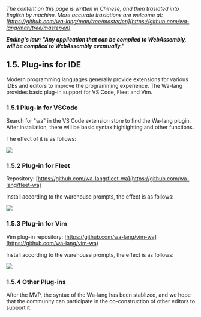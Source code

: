 *The content on this page is written in Chinese, and then traslated into English by machine. More accurate traslations are welcome at: [https://github.com/wa-lang/man/tree/master/en](https://github.com/wa-lang/man/tree/master/en)*

***Ending's law: "Any application that can be compiled to WebAssembly, will be compiled to WebAssembly eventually."***

## 1.5. Plug-ins for IDE

Modern programming languages generally provide extensions for various IDEs and editors to improve the programming experience. The Wa-lang provides basic plug-in support for VS Code, Fleet and Vim.

### 1.5.1 Plug-in for VSCode

Search for "wa" in the VS Code extension store to find the Wa-lang plugin. After installation, there will be basic syntax highlighting and other functions.

The effect of it is as follows:

![](./images/vscode.png)

### 1.5.2 Plug-in for Fleet

Repository: [https://github.com/wa-lang/fleet-wa](https://github.com/wa-lang/fleet-wa)

Install according to the warehouse prompts, the effect is as follows:

![](./images/fleet-wa-screenshot.png)

### 1.5.3 Plug-in for Vim

Vim plug-in repository: [https://github.com/wa-lang/vim-wa](https://github.com/wa-lang/vim-wa)

Install according to the warehouse prompts, the effect is as follows:

![](./images/vim-wa-screenshot.png)

### 1.5.4 Other Plug-ins

After the MVP, the syntax of the Wa-lang has been stablized, and we hope that the community can participate in the co-construction of other editors to support it.

